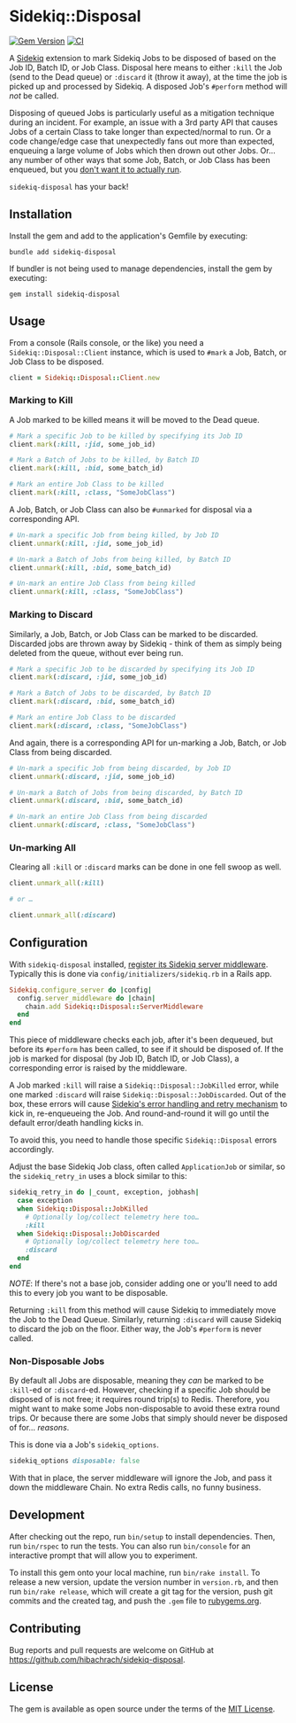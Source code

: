 # Sidekiq::Disposal

[![Gem Version](https://badge.fury.io/rb/sidekiq-disposal.svg?icon=si%3Arubygems&icon_color=%23ff2600)](https://rubygems.org/gems/sidekiq-disposal)
[![CI](https://github.com/hibachrach/sidekiq-disposal/actions/workflows/main.yml/badge.svg)](https://github.com/hibachrach/sidekiq-disposal/actions)

A [Sidekiq][sidekiq] extension to mark Sidekiq Jobs to be disposed of based on the Job ID, Batch ID, or Job Class.
Disposal here means to either `:kill` the Job (send to the Dead queue) or `:discard` it (throw it away), at the time the job is picked up and processed by Sidekiq.
A disposed Job's `#perform` method will _not_ be called.

Disposing of queued Jobs is particularly useful as a mitigation technique during an incident.
For example, an issue with a 3rd party API that causes Jobs of a certain Class to take longer than expected/normal to run.
Or a code change/edge case that unexpectedly fans out more than expected, enqueuing a large volume of Jobs which then drown out other Jobs.
Or… any number of other ways that some Job, Batch, or Job Class has been enqueued, but you [don't want it to actually run][cancel-jobs].

`sidekiq-disposal` has your back!

## Installation

Install the gem and add to the application's Gemfile by executing:

```console
bundle add sidekiq-disposal
```

If bundler is not being used to manage dependencies, install the gem by executing:

```console
gem install sidekiq-disposal
```

## Usage

From a console (Rails console, or the like) you need a `Sidekiq::Disposal::Client` instance, which is used to `#mark` a Job, Batch, or Job Class to be disposed.

```ruby
client = Sidekiq::Disposal::Client.new
```

### Marking to Kill

A Job marked to be killed means it will be moved to the Dead queue.

```ruby
# Mark a specific Job to be killed by specifying its Job ID
client.mark(:kill, :jid, some_job_id)

# Mark a Batch of Jobs to be killed, by Batch ID
client.mark(:kill, :bid, some_batch_id)

# Mark an entire Job Class to be killed
client.mark(:kill, :class, "SomeJobClass")
```

A Job, Batch, or Job Class can also be `#unmarked` for disposal via a corresponding API.

```ruby
# Un-mark a specific Job from being killed, by Job ID
client.unmark(:kill, :jid, some_job_id)

# Un-mark a Batch of Jobs from being killed, by Batch ID
client.unmark(:kill, :bid, some_batch_id)

# Un-mark an entire Job Class from being killed
client.unmark(:kill, :class, "SomeJobClass")
```

### Marking to Discard

Similarly, a Job, Batch, or Job Class can be marked to be discarded.
Discarded jobs are thrown away by Sidekiq - think of them as simply being deleted from the queue, without ever being run.

```ruby
# Mark a specific Job to be discarded by specifying its Job ID
client.mark(:discard, :jid, some_job_id)

# Mark a Batch of Jobs to be discarded, by Batch ID
client.mark(:discard, :bid, some_batch_id)

# Mark an entire Job Class to be discarded
client.mark(:discard, :class, "SomeJobClass")
```

And again, there is a corresponding API for un-marking a Job, Batch, or Job Class from being discarded.

```ruby
# Un-mark a specific Job from being discarded, by Job ID
client.unmark(:discard, :jid, some_job_id)

# Un-mark a Batch of Jobs from being discarded, by Batch ID
client.unmark(:discard, :bid, some_batch_id)

# Un-mark an entire Job Class from being discarded
client.unmark(:discard, :class, "SomeJobClass")
```

### Un-marking All

Clearing all `:kill` or `:discard` marks can be done in one fell swoop as well.

```ruby
client.unmark_all(:kill)

# or …

client.unmark_all(:discard)
```

## Configuration

With `sidekiq-disposal` installed, [register its Sidekiq server middleware][sidekiq-register-middleware].
Typically this is done via `config/initializers/sidekiq.rb` in a Rails app.

```ruby
Sidekiq.configure_server do |config|
  config.server_middleware do |chain|
    chain.add Sidekiq::Disposal::ServerMiddleware
  end
end
```

This piece of middleware checks each job, after it's been dequeued, but before its `#perform` has been called, to see if it should be disposed of.
If the job is marked for disposal (by Job ID, Batch ID, or Job Class), a corresponding error is raised by the middleware.

A Job marked `:kill` will raise a `Sidekiq::Disposal::JobKilled` error, while one marked `:discard` will raise `Sidekiq::Disposal::JobDiscarded`.
Out of the box, these errors will cause [Sidekiq's error handling and retry mechanism][sidekiq-retries] to kick in, re-enqueueing the Job.
And round-and-round it will go until the default error/death handling kicks in.

To avoid this, you need to handle those specific `Sidekiq::Disposal` errors accordingly.

Adjust the base Sidekiq Job class, often called `ApplicationJob` or similar, so the `sidekiq_retry_in` uses a block similar to this:

```ruby
sidekiq_retry_in do |_count, exception, jobhash|
  case exception
  when Sidekiq::Disposal::JobKilled
    # Optionally log/collect telemetry here too…
    :kill
  when Sidekiq::Disposal::JobDiscarded
    # Optionally log/collect telemetry here too…
    :discard
  end
end
```

_NOTE_: If there's not a base job, consider adding one or you'll need to add this to every job you want to be disposable.

Returning `:kill` from this method will cause Sidekiq to immediately move the Job to the Dead Queue.
Similarly, returning `:discard` will cause Sidekiq to discard the job on the floor.
Either way, the Job's `#perform` is never called.

### Non-Disposable Jobs

By default all Jobs are disposable, meaning they _can_ be marked to be `:kill`-ed or `:discard`-ed.
However, checking if a specific Job should be disposed of is not free; it requires round trip(s) to Redis.
Therefore, you might want to make some Jobs non-disposable to avoid these extra round trips.
Or because there are some Jobs that simply should never be disposed of for… _reasons_.

This is done via a Job's `sidekiq_options`.

```ruby
sidekiq_options disposable: false
```

With that in place, the server middleware will ignore the Job, and pass it down the middleware Chain.
No extra Redis calls, no funny business.

## Development

After checking out the repo, run `bin/setup` to install dependencies.
Then, run `bin/rspec` to run the tests.
You can also run `bin/console` for an interactive prompt that will allow you to experiment.

To install this gem onto your local machine, run `bin/rake install`.
To release a new version, update the version number in `version.rb`, and then run `bin/rake release`, which will create a git tag for the version, push git commits and the created tag, and push the `.gem` file to [rubygems.org](https://rubygems.org).

## Contributing

Bug reports and pull requests are welcome on GitHub at https://github.com/hibachrach/sidekiq-disposal.

## License

The gem is available as open source under the terms of the [MIT License](https://opensource.org/licenses/MIT).

[sidekiq]: https://sidekiq.org "Simple, efficient background jobs for Ruby."
[sidekiq-register-middleware]: https://github.com/sidekiq/sidekiq/wiki/Middleware#registering-middleware "Registering Sidekiq Middleware"
[sidekiq-retries]: https://github.com/sidekiq/sidekiq/wiki/Error-Handling "Sidekiq Error Handling and Retries"
[cancel-jobs]: https://github.com/sidekiq/sidekiq/wiki/FAQ#how-do-i-cancel-a-sidekiq-job "How do I cancel a Sidekiq Job?"
